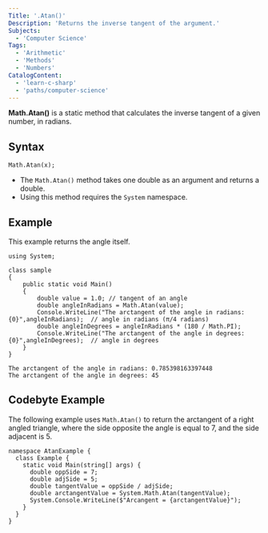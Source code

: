 ```yaml
---
Title: '.Atan()'
Description: 'Returns the inverse tangent of the argument.'
Subjects:
  - 'Computer Science'
Tags:
  - 'Arithmetic'
  - 'Methods'
  - 'Numbers'
CatalogContent:
  - 'learn-c-sharp'
  - 'paths/computer-science'
---
```


**Math.Atan()** is a static method that calculates the inverse tangent of a given number, in radians.

## Syntax

```pseudo
Math.Atan(x);
```

- The `Math.Atan()` method takes one double as an argument and returns a double.
- Using this method requires the `System` namespace.

## Example

This example returns the angle itself.

```Example
using System;

class sample
{
    public static void Main()
    {
        double value = 1.0; // tangent of an angle
        double angleInRadians = Math.Atan(value);
        Console.WriteLine("The arctangent of the angle in radians: {0}",angleInRadians);  // angle in radians (π/4 radians) 
        double angleInDegrees = angleInRadians * (180 / Math.PI);
        Console.WriteLine("The arctangent of the angle in degrees: {0}",angleInDegrees);  // angle in degrees
    }
}

```

```shell
The arctangent of the angle in radians: 0.785398163397448
The arctangent of the angle in degrees: 45
```

## Codebyte Example

The following example uses `Math.Atan()` to return the arctangent of a right angled triangle, where the side opposite the angle is equal to 7, and the side adjacent is 5.

```codebyte/csharp
namespace AtanExample {
  class Example {
    static void Main(string[] args) {
      double oppSide = 7;
      double adjSide = 5;
      double tangentValue = oppSide / adjSide;
      double arctangentValue = System.Math.Atan(tangentValue);
      System.Console.WriteLine($"Arcangent = {arctangentValue}");
    }
  }
}
```
